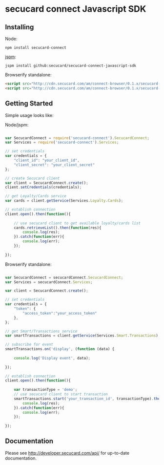 # secucard connect Javascript SDK

## Installing

Node:

```
npm install secucard-connect
```

[jspm](http://jspm.io/):

```
jspm install github:secucard/secucard-connect-javascript-sdk
```

Browserify standalone:

```html
<script src="http://cdn.secucard.com/am/connect-browser/0.1.x/secucard-connect.js"></script>
<script src="http://cdn.secucard.com/am/connect-browser/0.1.x/secucard-connect.min.js"></script>
```

## Getting Started

Simple usage looks like:

Node/jspm:

```javascript

var SecucardConnect = require('secucard-connect').SecucardConnect;
var Services = require('secucard-connect').Services;

// set credentials
var credentials = {
	"client_id": "your_client_id",
	"client_secret": "your_client_secret"
};

// create Secucard client
var client = SecucardConnect.create();
client.setCredentials(credentials);

// get Loyalty/Cards service
var cards = client.getService(Services.Loyalty.Cards);

// establish connection
client.open().then(function(){
	
	// use secucard client to get available loyalty/cards list
	cards.retrieveList().then(function(res){
		console.log(res);
	}).catch(function(err){
		console.log(err);
	});
	
});

```

Browserify standalone:

```javascript

var SecucardConnect = secucardConnect.SecucardConnect;
var Services = secucardConnect.Services;

var client = SecucardConnect.create();

// set credentials
var credentials = {
	"token": {
		"access_token":"your_access_token"
	},
};

// get Smart/Transactions service
var smartTransactions = client.getService(Services.Smart.Transactions);

// subscribe for event
smartTransactions.on('display', (function (data) {
	
	console.log('Display event', data);
	
});

// establish connection
client.open().then(function(){
	
	var transactionType = 'demo';
	// use secucard client to start transaction
	smartTransactions.start('your_transaction_id', transactionType).then(function(res){
		console.log(res);
	}).catch(function(err){
		console.log(err);
	});
	
});

```

## Documentation

Please see http://developer.secucard.com/api/ for up-to-date documentation.

